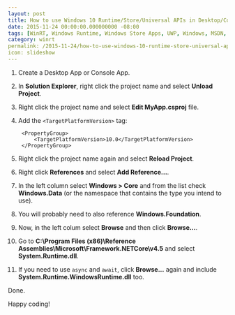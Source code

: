 ```yaml
---
layout: post
title: How to use Windows 10 Runtime/Store/Universal APIs in Desktop/Console Apps?
date: 2015-11-24 00:00:00.000000000 -08:00
tags: [WinRT, Windows Runtime, Windows Store Apps, UWP, Windows, MSDN, C#, Windows 10]
category: winrt
permalink: /2015-11-24/how-to-use-windows-10-runtime-store-universal-apis-in-desktop-console-apps
icon: slideshow
---
```


1. Create a Desktop App or Console App.
2. In **Solution Explorer**, right click the project name and select **Unload Project**.
3. Right click the project name and select **Edit MyApp.csproj** file.
4. Add the `<TargetPlatformVersion>` tag:

        <PropertyGroup>
            <TargetPlatformVersion>10.0</TargetPlatformVersion>
        </PropertyGroup>

4. Right click the project name again and select **Reload Project**.
5. Right click **References** and select **Add Reference...**.
6. In the left column select **Windows > Core** and from the list check **Windows.Data** (or the namespace that contains the type you intend to use).
7. You will probably need to also reference **Windows.Foundation**.
8. Now, in the left colum select **Browse** and then click **Browse...**.
9. Go to **C:\Program Files (x86)\Reference Assemblies\Microsoft\Framework\.NETCore\v4.5** and select **System.Runtime.dll**.
10. If you need to use `async` and `await`, click **Browse...** again and include **System.Runtime.WindowsRuntime.dll** too.

Done.

Happy coding!

